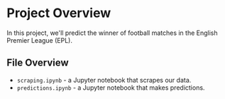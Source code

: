 # Project Overview 

In this project, we'll predict the winner of football matches in the English Premier League (EPL).

## File Overview 
* `scraping.ipynb` - a Jupyter notebook that scrapes our data.
* `predictions.ipynb` - a Jupyter notebook that makes predictions.

